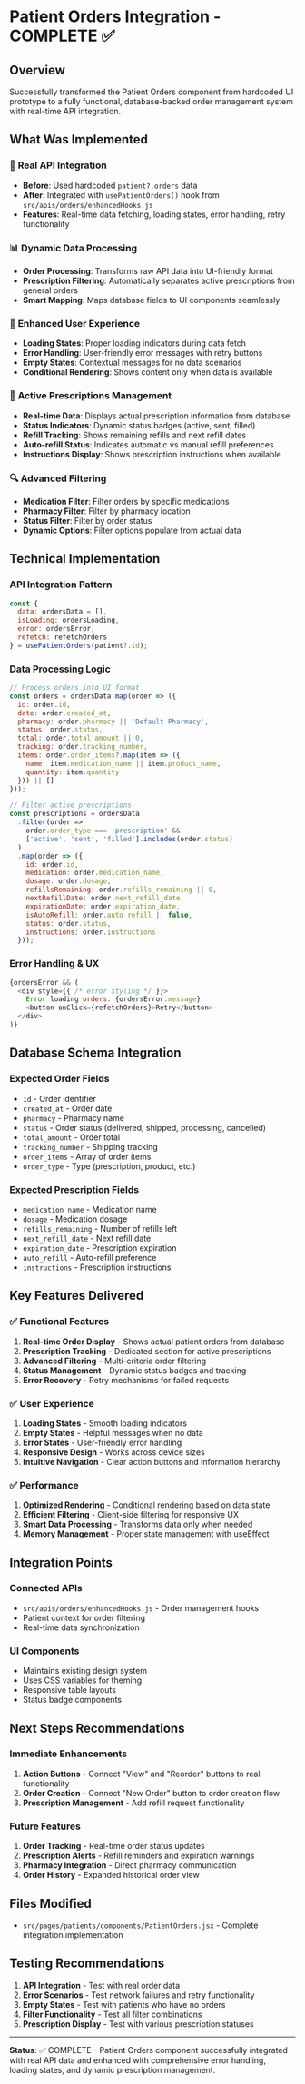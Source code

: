 # Patient Orders Integration - COMPLETE ✅

## Overview
Successfully transformed the Patient Orders component from hardcoded UI prototype to a fully functional, database-backed order management system with real-time API integration.

## What Was Implemented

### 🔄 **Real API Integration**
- **Before**: Used hardcoded `patient?.orders` data
- **After**: Integrated with `usePatientOrders()` hook from `src/apis/orders/enhancedHooks.js`
- **Features**: Real-time data fetching, loading states, error handling, retry functionality

### 📊 **Dynamic Data Processing**
- **Order Processing**: Transforms raw API data into UI-friendly format
- **Prescription Filtering**: Automatically separates active prescriptions from general orders
- **Smart Mapping**: Maps database fields to UI components seamlessly

### 🎯 **Enhanced User Experience**
- **Loading States**: Proper loading indicators during data fetch
- **Error Handling**: User-friendly error messages with retry buttons
- **Empty States**: Contextual messages for no data scenarios
- **Conditional Rendering**: Shows content only when data is available

### 💊 **Active Prescriptions Management**
- **Real-time Data**: Displays actual prescription information from database
- **Status Indicators**: Dynamic status badges (active, sent, filled)
- **Refill Tracking**: Shows remaining refills and next refill dates
- **Auto-refill Status**: Indicates automatic vs manual refill preferences
- **Instructions Display**: Shows prescription instructions when available

### 🔍 **Advanced Filtering**
- **Medication Filter**: Filter orders by specific medications
- **Pharmacy Filter**: Filter by pharmacy location
- **Status Filter**: Filter by order status
- **Dynamic Options**: Filter options populate from actual data

## Technical Implementation

### **API Integration Pattern**
```javascript
const { 
  data: ordersData = [], 
  isLoading: ordersLoading, 
  error: ordersError,
  refetch: refetchOrders
} = usePatientOrders(patient?.id);
```

### **Data Processing Logic**
```javascript
// Process orders into UI format
const orders = ordersData.map(order => ({
  id: order.id,
  date: order.created_at,
  pharmacy: order.pharmacy || 'Default Pharmacy',
  status: order.status,
  total: order.total_amount || 0,
  tracking: order.tracking_number,
  items: order.order_items?.map(item => ({
    name: item.medication_name || item.product_name,
    quantity: item.quantity
  })) || []
}));

// Filter active prescriptions
const prescriptions = ordersData
  .filter(order => 
    order.order_type === 'prescription' && 
    ['active', 'sent', 'filled'].includes(order.status)
  )
  .map(order => ({
    id: order.id,
    medication: order.medication_name,
    dosage: order.dosage,
    refillsRemaining: order.refills_remaining || 0,
    nextRefillDate: order.next_refill_date,
    expirationDate: order.expiration_date,
    isAutoRefill: order.auto_refill || false,
    status: order.status,
    instructions: order.instructions
  }));
```

### **Error Handling & UX**
```javascript
{ordersError && (
  <div style={{ /* error styling */ }}>
    Error loading orders: {ordersError.message}
    <button onClick={refetchOrders}>Retry</button>
  </div>
)}
```

## Database Schema Integration

### **Expected Order Fields**
- `id` - Order identifier
- `created_at` - Order date
- `pharmacy` - Pharmacy name
- `status` - Order status (delivered, shipped, processing, cancelled)
- `total_amount` - Order total
- `tracking_number` - Shipping tracking
- `order_items` - Array of order items
- `order_type` - Type (prescription, product, etc.)

### **Expected Prescription Fields**
- `medication_name` - Medication name
- `dosage` - Medication dosage
- `refills_remaining` - Number of refills left
- `next_refill_date` - Next refill date
- `expiration_date` - Prescription expiration
- `auto_refill` - Auto-refill preference
- `instructions` - Prescription instructions

## Key Features Delivered

### ✅ **Functional Features**
1. **Real-time Order Display** - Shows actual patient orders from database
2. **Prescription Tracking** - Dedicated section for active prescriptions
3. **Advanced Filtering** - Multi-criteria order filtering
4. **Status Management** - Dynamic status badges and tracking
5. **Error Recovery** - Retry mechanisms for failed requests

### ✅ **User Experience**
1. **Loading States** - Smooth loading indicators
2. **Empty States** - Helpful messages when no data
3. **Error States** - User-friendly error handling
4. **Responsive Design** - Works across device sizes
5. **Intuitive Navigation** - Clear action buttons and information hierarchy

### ✅ **Performance**
1. **Optimized Rendering** - Conditional rendering based on data state
2. **Efficient Filtering** - Client-side filtering for responsive UX
3. **Smart Data Processing** - Transforms data only when needed
4. **Memory Management** - Proper state management with useEffect

## Integration Points

### **Connected APIs**
- `src/apis/orders/enhancedHooks.js` - Order management hooks
- Patient context for order filtering
- Real-time data synchronization

### **UI Components**
- Maintains existing design system
- Uses CSS variables for theming
- Responsive table layouts
- Status badge components

## Next Steps Recommendations

### **Immediate Enhancements**
1. **Action Buttons** - Connect "View" and "Reorder" buttons to real functionality
2. **Order Creation** - Connect "New Order" button to order creation flow
3. **Prescription Management** - Add refill request functionality

### **Future Features**
1. **Order Tracking** - Real-time order status updates
2. **Prescription Alerts** - Refill reminders and expiration warnings
3. **Pharmacy Integration** - Direct pharmacy communication
4. **Order History** - Expanded historical order view

## Files Modified
- `src/pages/patients/components/PatientOrders.jsx` - Complete integration implementation

## Testing Recommendations
1. **API Integration** - Test with real order data
2. **Error Scenarios** - Test network failures and retry functionality
3. **Empty States** - Test with patients who have no orders
4. **Filter Functionality** - Test all filter combinations
5. **Prescription Display** - Test with various prescription statuses

---

**Status**: ✅ COMPLETE - Patient Orders component successfully integrated with real API data and enhanced with comprehensive error handling, loading states, and dynamic prescription management.
